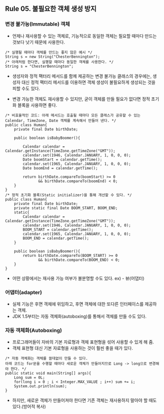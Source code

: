 ## Rule 05. 불필요한 객체 생성 방지
### 변경 불가능(Immutable) 객체
- 언제나 재사용할 수 있는 객체로, 기능적으로 동일한 객체는 필요할 때마다 만드는 것보다 낫기 때문에 사용한다.
```
/* 실행될 때마다 객체를 만드는 좋지 않은 예시 */
String s = new String("ChesterBennington");
/* 아래처럼 한다면, 실행할 때마다 동일한 객체를 사용한다. */
String s = "ChesterBennington";
```

- 생성자와 정적 팩터리 메서드를 함께 제공하는 변경 불가능 클래스의 경우에는, 생성자 대신 정적 팩터리 메서드를 이용하면 객체 생성이 불필요하게 생성되는 것을 피할 수도 있다.

- 변경 가능한 객체도 재사용할 수 있지만, 굳이 객체를 만들 필요가 없다면 정적 초기화 블록을 사용하면 좋다.
```
/* 비효율적인 코드: 아래 메서드는 호출될 때마다 모든 클래스가 공유할 수 있는
Calendar, TimeZone, Date 객체를 계속해서 만들어 낸다. */
public class Human{
    private final Date birthDate;

    public boolean isBabyBoomer(){

        Calendar calendar = Calendar.getInstance(TimeZone.getTimeZone("GMT"));
        calendar.set(1946, Calendar.JANUARY, 1, 0, 0, 0);
        Date boomStart = calendar.getTime();
        calendar.set(1965, Calendar.JANUARY, 1, 0, 0, 0);
        Date boomEnd = calendar.getTime();

        return birthDate.compareTo(boomStart) >= 0
               && birthDate.compareTo(boomEnd) < 0;
    }
}
/* 정적 초기화 블록(Static initializer)을 통해 개선할 수 있다. */
public class Human{
    private final Date birthDate;
    private static final Date BOOM_START, BOOM_END;
    static{
        Calendar calendar = Calendar.getInstance(TimeZone.getTimeZone("GMT"));
        calendar.set(1946, Calendar.JANUARY, 1, 0, 0, 0);
        BOOM_START = calendar.getTime();
        calendar.set(1965, Calendar.JANUARY, 1, 0, 0, 0);
        BOOM_END = calendar.getTime();
    }

    public boolean isBabyBoomer(){
        return birthDate.compareTo(BOOM_START) >= 0
               && birthDate.compareTo(BOOM_END) < 0;
    }
}
```
- 어떤 상황에서는 재사용 가능 여부가 불분명할 수도 있다.
ex) - 뷰(어댑터)

### 어댑터(adapter)
- 실제 기능은 후면 객체에 위임하고, 후면 객체에 대한 또다른 인터페이스를 제공하는 객체.
- JDK 1.5부터는 자동 객체화(autoboxing)를 통해서 객체를 만들 수도 있다.
 
### 자동 객체화(Autoboxing)
- 프로그래머들이 자바의 기본 자료형과 객체 표현형을 섞어 사용할 수 있게 해 줌.
- 객체 표현형 대신 기본 자료형을 사용하는 것이 훨씬 좋을 때가 있다.
```
/* 자동 객체화는 객체를 쓸데없이 만들 수 있다.
아래 코드는 for문을 수행할 때마다 새로운 객체가 만들어지므로 Long -> long으로 변경해야 한다. */
public static void main(String[] args){
    Long sum = 0L;
    for(long i = 0 ; i < Integer.MAX_VALUE ; i++) sum += i;
    System.out.println(sum);
}
```

- 하지만, 새로운 객체가 만들어져야 한다면 기존 객체는 재사용하지 말아야 할 때도 있다.(방어적 복사)